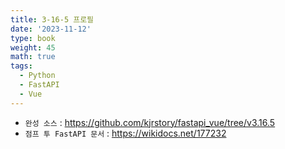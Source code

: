 ```yaml
---
title: 3-16-5 프로필
date: '2023-11-12'
type: book
weight: 45
math: true
tags:
  - Python
  - FastAPI
  - Vue
---
```


- `완성 소스` : https://github.com/kjrstory/fastapi_vue/tree/v3.16.5
- `점프 투 FastAPI 문서` : https://wikidocs.net/177232
